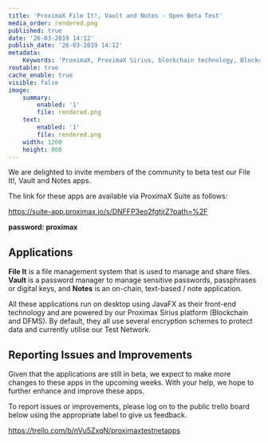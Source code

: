 ```yaml
---
title: 'ProximaX File It!, Vault and Notes - Open Beta Test'
media_order: rendered.png
published: true
date: '26-03-2019 14:12'
publish_date: '26-03-2019 14:12'
metadata:
    Keywords: 'ProximaX, ProximaX Sirius, blockchain technology, Blockchain powered, Blockchain protocol, Distributed ledger technology, DLT, dlt, Distributed ledger, Decentralized database, Decentralized database technology, Decentralized storage, Decentralized storage technology, Decentralized supply chain, Decentralized streaming, Integrated and distributed ledger technology, IaDLt, Peer-to-peer technology, Peer to peer streaming, Peer to peer, Consensus mechanism, Consensus protocol, Asymmetric encryption, Data encryption, Off-chain storage, Off-chain streaming, Distributed File Management System, DFMS, Super Contract, Immutability, Data encryption, Encrypted by default, Permissioned, Permission based, Tokenomics, Token economics, Crypto trading, Cryptocurrency, Supply chain, CSD, Central Securities Depository, STO, Security Token Offering, Decentralized supply chain, STO, Private blockchain, DAapps, Decentralized applications, Blockchain apps, Streaming Layer, Streaming Node, Storage Layer, Storage Node, Sharded Information, Sharded Data, Use Case, Use Cases, Blockchain Consensus, Consensus Protocol, Enterprise Solution, Enterprise Solutions, System Integration, Transparency, Immutability, Irreversibility, Traceability, Proof of Bandwidth, Proof of Conflation Aggregate, Proof of Storage, Encryption, Data Security, Data Privacy, Cyber Security, Hackers, Hacking, Nodes, Public Chain, Private Chain, Hybrid Chain, Public & Private Chain, Catapult, SDK, SDKs, Software Development Kits, Super Contract, Super Contracts, Smart Contract, Smart Contracts, Peer-to-Peer , Peer-to-Peer Storage, Software-as-a-Service, SaaS, Lon Wong, PSP, PeerStream, PeerStream Protocol, Anonymous streaming, New Economic Model, New Economic Model Foundation, 482.solutions, Ministry of Community Development UAE, Dragonfly  Fintech, Xarcade, Testnet, Test network, Mainnet, Main network, Tokenomics, Token Economics, XPX, Crypto Currency, Crypto Currencies, Crypto Exchange, Crypto Exchanges, Bitcoin, Zero trust, Escrow, Onchain escrow, Trustless swaps, Trustless, Onion routing, SIM Identity attestation, ProximaX KYC, KYC, Know Your Customer, Know Your Counter Party, Onboarding Customer, Customer Onboarding, Identity Management, Identity Management System, Identity Verification, Identity Authentication, Anti-Money Laundering, AML, RegTech, Regulation Tech, Regulation Technology, GDPR, General Data Protection Regulation, EU GDPR, European Union GDPR, European Union General Data Protection Regulation, Knowyourcustomer, Compliance system, Compliance systems, , ProximaX Suite, Office Suite, Office Collaboration, Workforce Collaboration, Collaboration, Real Time Collaboration, Office suite, word processing, Office collaboration, File sharing, Decentralized file sharing, Real Time Editing, Office Productivity, Productivity, Office Applications, Microsoft Office, Word Processor, Word Processing, Microsoft Word Spreadsheet, Spreadsheets, Excel, Microsoft Excel, Presentation, Presentations, Microsoft Powerpoint, Powerpoint, Keynote, Collabora Office, LibreOffice, Collabora Productivity, Collabora Productivity Ltd,'
routable: true
cache_enable: true
visible: false
image:
    summary:
        enabled: '1'
        file: rendered.png
    text:
        enabled: '1'
        file: rendered.png
    width: 1200
    height: 800
---
```


We are delighted to invite members of the community to beta test our File It!, Vault and Notes apps.

The link for these apps are available via ProximaX Suite as follows:

https://suite-app.proximax.io/s/DNFFP3eo2fgtjrZ?path=%2F

**password: proximax**

## Applications
**File It** is a file management system that is used to manage and share files. **Vault** is a password manager to manage sensitive passwords, passphrases or digital keys, and **Notes** is an on-chain, text-based / note application.

All these applications run on desktop using JavaFX as their front-end technology and are powered by our Proximax Sirius platform (Blockchain and DFMS). By default, they all use several encryption schemes to protect data and currently utilise our Test Network.

## Reporting Issues and Improvements
Given that the applications are still in beta, we expect to make more changes to these apps in the upcoming weeks. With your help, we hope to further enhance and improve these apps.

To report issues or improvements, please log on to the public trello board below using the appropriate label to give us feedback.

https://trello.com/b/nVu5ZxqN/proximaxtestnetapps

